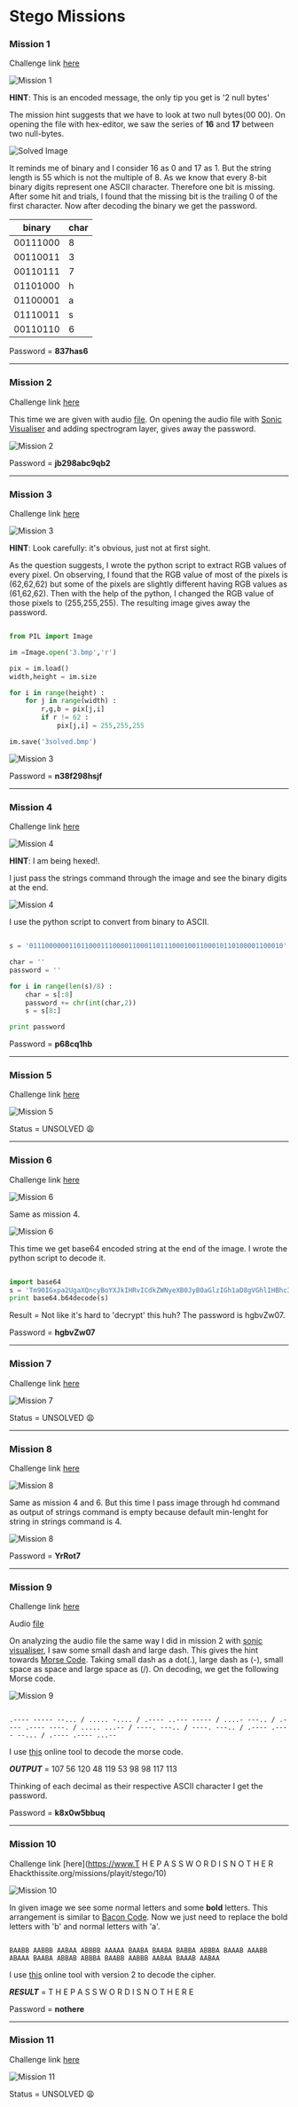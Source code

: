 # Stego Missions

### Mission 1

Challenge link [here](https://www.hackthissite.org/missions/playit/stego/1)

![Mission 1](1.bmp)

**HINT**: This is an encoded message, the only tip you get is '2 null bytes'

The mission hint suggests that we have to look at two null bytes(00 00).
On opening the file with hex-editor, we saw the series of **16** and **17** between two null-bytes.

![Solved Image](1solved.png) 

It reminds me of binary and I consider 16 as 0 and 17 as 1. But the string length is 55 which is not the multiple of 8. As we know that every 8-bit binary digits represent one ASCII character. Therefore one bit is missing. After some hit and trials, I found that the missing bit is the trailing 0 of the first character. Now after decoding the binary we get the password.

| binary | char |
|--------|------|
|00111000|8|
|00110011|3|
|00110111|7|
|01101000|h|
|01100001|a|
|01110011|s|
|00110110|6|

Password = **837has6**

----

### Mission 2

Challenge link [here](https://www.hackthissite.org/missions/playit/stego/2)

This time we are given with audio [file](2.wav). On opening the audio file with [Sonic Visualiser](http://www.sonicvisualiser.org/) and adding spectrogram layer, gives away the password.

![Mission 2](2solved.png) 

Password = **jb298abc9qb2** 

----

### Mission 3

Challenge link [here](https://www.hackthissite.org/missions/playit/stego/3)

![Mission 3](3.bmp)

**HINT**: Look carefully: it's obvious, just not at first sight.

As the question suggests, I wrote the python script to extract RGB values of every pixel. On observing, I found that the RGB value of most of the pixels is (62,62,62) but some of the pixels are slightly different having RGB values as (61,62,62). Then with the help of the python, I changed the RGB value of those pixels to (255,255,255). The resulting image gives away the password.

```python

from PIL import Image

im =Image.open('3.bmp','r')

pix = im.load()
width,height = im.size

for i in range(height) :
	for j in range(width) :
		r,g,b = pix[j,i]
		if r != 62 :
			pix[j,i] = 255,255,255

im.save('3solved.bmp')

```

![Mission 3](3solved.bmp)

Password = **n38f298hsjf**

----

### Mission 4

Challenge link [here](https://www.hackthissite.org/missions/playit/stego/4)

![Mission 4](4.gif)

**HINT**: I am being hexed!.

I just pass the strings command through the image and see the binary digits at the end.

![Mission 4](4solved.png)

I use the python script to convert from binary to ASCII.

```python

s = '0111000000110110001110000110001101110001001100010110100001100010'

char = ''
password = ''

for i in range(len(s)/8) :
	char = s[:8] 
	password += chr(int(char,2))
	s = s[8:]

print password

```

Password = **p68cq1hb**

----

### Mission 5

Challenge link [here](https://www.hackthissite.org/missions/playit/stego/5)

![Mission 5](5.bmp)

Status = UNSOLVED :weary:

----

### Mission 6

Challenge link [here](http://www.hackthissite.org/missions/playit/stego/6)

![Mission 6](6.png)

Same as mission 4.

![Mission 6](6solved.png)

This time we get base64 encoded string at the end of the image. I wrote the python script to decode it.

```python

import base64
s = 'Tm90IGxpa2UgaXQncyBoYXJkIHRvICdkZWNyeXB0JyB0aGlzIGh1aD8gVGhlIHBhc3N3b3JkIGlzIGhnYnZadzA3Lg=='
print base64.b64decode(s)

```

Result = Not like it's hard to 'decrypt' this huh? The password is hgbvZw07.

Password = **hgbvZw07**

----

### Mission 7

Challenge link [here](http://www.hackthissite.org/missions/playit/stego/7)

![Mission 7](7.tif)

Status = UNSOLVED :weary:

----

### Mission 8

Challenge link [here](http://www.hackthissite.org/missions/playit/stego/8)

![Mission 8](8.bmp)

Same as mission 4 and 6. But this time I pass image through hd command as output of strings command is empty because default min-lenght for string in strings command is 4.

![Mission 8](8solved.png)

Password = **YrRot7**

----

### Mission 9

Challenge link [here](http://www.hackthissite.org/missions/playit/stego/9)

Audio [file](9.wav)

On analyzing the audio file the same way I did in mission 2 with [sonic visualiser](http://www.sonicvisualiser.org/), I saw some small dash and large dash. This gives the hint towards [Morse Code](https://en.wikipedia.org/wiki/Morse_code). Taking small dash as a dot(.), large dash as (-), small space as space and large space as (/). On decoding, we get the following Morse code.

![Mission 9](9solved.png)

```

.---- ----- --... / ..... -.... / .---- ..--- ----- / ....- ---.. / .---- .---- ----. / ..... ...-- / ----. ---.. / ----. ---.. / .---- .---- --... / .---- .---- ...--

``` 

I use [this](https://morsecode.scphillips.com/translator.html) online tool to decode the morse code.

***OUTPUT*** = 107 56 120 48 119 53 98 98 117 113

Thinking of each decimal as their respective ASCII character I get the password.

Password = **k8x0w5bbuq**

----

### Mission 10

Challenge link [here](https://www.T H E P A S S W O R D I S N O T H E R Ehackthissite.org/missions/playit/stego/10)

![Mission 10](10.jpg)

In given image we see some normal letters and some **bold** letters. This arrangement is similar to [Bacon Code](https://en.wikipedia.org/wiki/Bacon%27s_cipher). Now we just need to replace the bold letters with 'b' and normal letters with 'a'.

```

BAABB AABBB AABAA ABBBB AAAAA BAABA BAABA BABBA ABBBA BAAAB AAABB ABAAA BAABA ABBAB ABBBA BAABB AABBB AABAA BAAAB AABAA

```

I use [this](https://mothereff.in/bacon) online tool with version 2 to decode the cipher.

***RESULT*** = T H E P A S S W O R D I S N O T H E R E

Password = **nothere**

----

### Mission 11

Challenge link [here](https://www.hackthissite.org/missions/playit/stego/11)

![Mission 11](11.png)

Status = UNSOLVED :weary:


